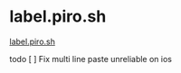 # label.piro.sh
[label.piro.sh](https://label.piro.sh)

todo
[ ] Fix multi line paste unreliable on ios
